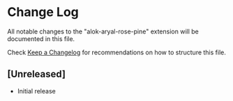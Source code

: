 # Change Log

All notable changes to the "alok-aryal-rose-pine" extension will be documented in this file.

Check [Keep a Changelog](http://keepachangelog.com/) for recommendations on how to structure this file.

## [Unreleased]

- Initial release
